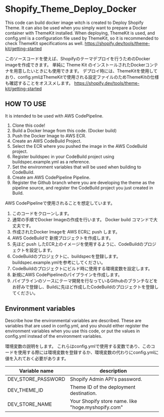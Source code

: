 # Shopify_Theme_Deploy_Docker
This code can build docker image witch is created to Deploy Shopify Theme.
It can also be used when you simply want to prepare a Docker container with ThemeKit installed.
When deploying, ThemeKit is used, and config.yml is a configuration file used by ThemeKit, so it is recommended to check ThemeKit specifications as well.
https://shopify.dev/tools/theme-kit/getting-started


このソースコードを使えば、Shopifyのテーマデプロイを行うためのDocker imageを作成できます。
単純に Theme Kit のインストールされたDockerコンテナを用意したいときにも使用できます。
デプロイ時には、ThemeKitを使用しており、config.ymlはThemeKitで使用される設定ファイルのためThemeKitの仕様も確認することをオススメします。
https://shopify.dev/tools/theme-kit/getting-started


## HOW TO USE
 It is intended to be used with AWS CodePipeline.
 
 1. Clone this code!
 2. Build a Docker Image from this code.  (Docker build)
 3. Push the Docker Image to AWS ECR.
 4. Create an AWS CodeBuild Project.
 5. Select the ECR where you pushed the image in the AWS CodeBuild project.
 6. Register buildspec in your CodeBuild project using buildspec.example.yml as a reference.
 7. Set the environment variables that will be used when building to CodeBuild.
 8. Create am AWS CodePipeline Pipeline.
 9. Register the Github branch where you are developing the theme as the pipeline source, and register the CodeBuild project you just created in Build.
 
 
 
 AWS CodePipelineで使用されることを想定しています。
 
 1. このコードをクローンします。
 2. 通常の手順でDocker Imageの作成を行います。 Docker build コマンドで大丈夫です。
 3. 作成されたDocker Imageを AWS ECRに push します。
 4. AWS CodeBuildで 新規プロジェクトを作成します。
 5. 先ほど push したECR上のイメージを使用するように、CodeBuildのプロジェクトを設定します。
 6. CodeBuildのプロジェクトに、buildspecを登録します。buildspec.example.ymlを参考にしてください。
 7. CodeBuildのプロジェクトにビルド時に使用する環境変数を設定します。
 8. 新規にAWS CodePipelineのパイプラインを作成します。
 9. パイプラインのソースにテーマ開発を行なっているGithubのブランチなどをお好みで登録し、Buildに先ほど作成したCodeBuildのプロジェクトを登録してください。


## Environment variables
Describe how the environmental variables are described.
These are variables that are used in config.yml, and you should either register the environment variables when you use this code, or put the values in config.yml instead of the environment variables.


環境変数の説明をします。
これらはconfig.ymlで使用する変数であり、このコードを使用する際には環境変数を登録するか、環境変数の代わりにconfig.ymlに値を入れておく必要があります。

| Variable name             | description                                                |
| ------------------ | --------------------------------------------------- |
| DEV_STORE_PASSWORD | Shopify Admin API's password.                       |
| DEV_THEME_ID       | Theme ID of the deployment destination.             |
| DEV_STORE_NAME     | Your Shopify store name.  like "hoge.myshopify.com" |
